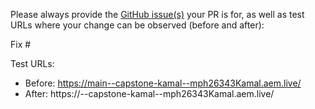 Please always provide the [GitHub issue(s)](../issues) your PR is for, as well as test URLs where your change can be observed (before and after):

Fix #<gh-issue-id>

Test URLs:

- Before: https://main--capstone-kamal--mph26343Kamal.aem.live/
- After: https://<branch>--capstone-kamal--mph26343Kamal.aem.live/
